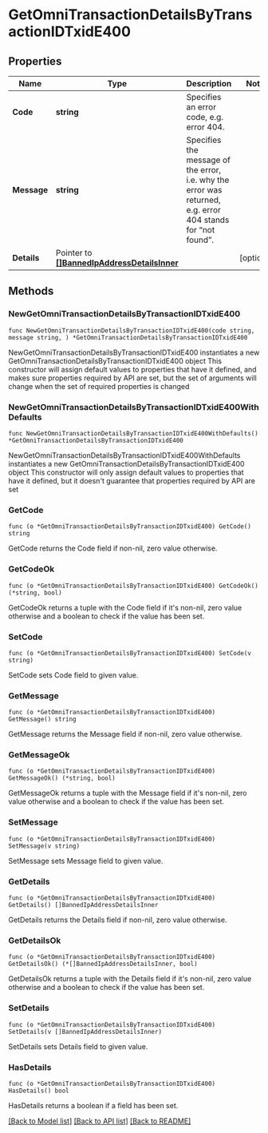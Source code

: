 # GetOmniTransactionDetailsByTransactionIDTxidE400

## Properties

Name | Type | Description | Notes
------------ | ------------- | ------------- | -------------
**Code** | **string** | Specifies an error code, e.g. error 404. | 
**Message** | **string** | Specifies the message of the error, i.e. why the error was returned, e.g. error 404 stands for “not found”. | 
**Details** | Pointer to [**[]BannedIpAddressDetailsInner**](BannedIpAddressDetailsInner.md) |  | [optional] 

## Methods

### NewGetOmniTransactionDetailsByTransactionIDTxidE400

`func NewGetOmniTransactionDetailsByTransactionIDTxidE400(code string, message string, ) *GetOmniTransactionDetailsByTransactionIDTxidE400`

NewGetOmniTransactionDetailsByTransactionIDTxidE400 instantiates a new GetOmniTransactionDetailsByTransactionIDTxidE400 object
This constructor will assign default values to properties that have it defined,
and makes sure properties required by API are set, but the set of arguments
will change when the set of required properties is changed

### NewGetOmniTransactionDetailsByTransactionIDTxidE400WithDefaults

`func NewGetOmniTransactionDetailsByTransactionIDTxidE400WithDefaults() *GetOmniTransactionDetailsByTransactionIDTxidE400`

NewGetOmniTransactionDetailsByTransactionIDTxidE400WithDefaults instantiates a new GetOmniTransactionDetailsByTransactionIDTxidE400 object
This constructor will only assign default values to properties that have it defined,
but it doesn't guarantee that properties required by API are set

### GetCode

`func (o *GetOmniTransactionDetailsByTransactionIDTxidE400) GetCode() string`

GetCode returns the Code field if non-nil, zero value otherwise.

### GetCodeOk

`func (o *GetOmniTransactionDetailsByTransactionIDTxidE400) GetCodeOk() (*string, bool)`

GetCodeOk returns a tuple with the Code field if it's non-nil, zero value otherwise
and a boolean to check if the value has been set.

### SetCode

`func (o *GetOmniTransactionDetailsByTransactionIDTxidE400) SetCode(v string)`

SetCode sets Code field to given value.


### GetMessage

`func (o *GetOmniTransactionDetailsByTransactionIDTxidE400) GetMessage() string`

GetMessage returns the Message field if non-nil, zero value otherwise.

### GetMessageOk

`func (o *GetOmniTransactionDetailsByTransactionIDTxidE400) GetMessageOk() (*string, bool)`

GetMessageOk returns a tuple with the Message field if it's non-nil, zero value otherwise
and a boolean to check if the value has been set.

### SetMessage

`func (o *GetOmniTransactionDetailsByTransactionIDTxidE400) SetMessage(v string)`

SetMessage sets Message field to given value.


### GetDetails

`func (o *GetOmniTransactionDetailsByTransactionIDTxidE400) GetDetails() []BannedIpAddressDetailsInner`

GetDetails returns the Details field if non-nil, zero value otherwise.

### GetDetailsOk

`func (o *GetOmniTransactionDetailsByTransactionIDTxidE400) GetDetailsOk() (*[]BannedIpAddressDetailsInner, bool)`

GetDetailsOk returns a tuple with the Details field if it's non-nil, zero value otherwise
and a boolean to check if the value has been set.

### SetDetails

`func (o *GetOmniTransactionDetailsByTransactionIDTxidE400) SetDetails(v []BannedIpAddressDetailsInner)`

SetDetails sets Details field to given value.

### HasDetails

`func (o *GetOmniTransactionDetailsByTransactionIDTxidE400) HasDetails() bool`

HasDetails returns a boolean if a field has been set.


[[Back to Model list]](../README.md#documentation-for-models) [[Back to API list]](../README.md#documentation-for-api-endpoints) [[Back to README]](../README.md)


